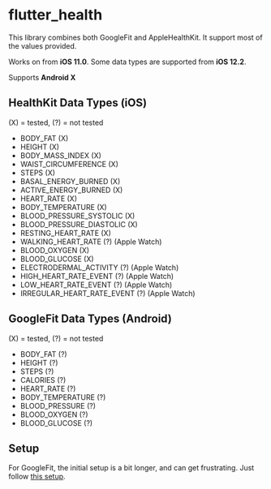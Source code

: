 # flutter_health

This library combines both GoogleFit and AppleHealthKit. It support most of the values provided.

Works on from **iOS 11.0**. Some data types are supported from **iOS 12.2**.

Supports **Android X**


## HealthKit Data Types (iOS)
(X) = tested, (?) = not tested
* BODY_FAT (X)
* HEIGHT (X)
* BODY_MASS_INDEX (X)
* WAIST_CIRCUMFERENCE (X)
* STEPS (X)
* BASAL_ENERGY_BURNED (X)
* ACTIVE_ENERGY_BURNED (X)
* HEART_RATE (X)
* BODY_TEMPERATURE (X)
* BLOOD_PRESSURE_SYSTOLIC (X)
* BLOOD_PRESSURE_DIASTOLIC (X)
* RESTING_HEART_RATE (X) 
* WALKING_HEART_RATE (?) (Apple Watch)
* BLOOD_OXYGEN (X)
* BLOOD_GLUCOSE (X)
* ELECTRODERMAL_ACTIVITY (?) (Apple Watch)
* HIGH_HEART_RATE_EVENT (?) (Apple Watch)
* LOW_HEART_RATE_EVENT (?) (Apple Watch)
* IRREGULAR_HEART_RATE_EVENT (?) (Apple Watch)

## GoogleFit Data Types (Android)
(X) = tested, (?) = not tested
* BODY_FAT (?)
* HEIGHT (?)
* STEPS (?)
* CALORIES (?)
* HEART_RATE (?)
* BODY_TEMPERATURE (?)
* BLOOD_PRESSURE (?)
* BLOOD_OXYGEN (?)
* BLOOD_GLUCOSE (?)


## Setup

For GoogleFit, the initial setup is a bit longer, and can get frustrating.
Just follow [this setup](https://developers.google.com/fit/android/get-started). 

